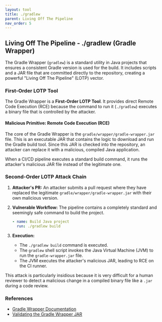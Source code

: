 ```yaml
---
layout: tool
title: ./gradlew
parent: Living Off The Pipeline
nav_order: 5
---
```


## Living Off The Pipeline - ./gradlew (Gradle Wrapper)

The Gradle Wrapper (`gradlew`) is a standard utility in Java projects that ensures a consistent Gradle version is used for the build. It includes scripts and a JAR file that are committed directly to the repository, creating a powerful "Living Off The Pipeline" (LOTP) vector.

### First-Order LOTP Tool

The Gradle Wrapper is a **First-Order LOTP Tool**. It provides direct Remote Code Execution (RCE) because the command to run it (`./gradlew`) executes a binary file that is controlled by the attacker.

#### Malicious Primitive: Remote Code Execution (RCE)

The core of the Gradle Wrapper is the `gradle/wrapper/gradle-wrapper.jar` file. This is an executable JAR that contains the logic to download and run the Gradle build tool. Since this JAR is checked into the repository, an attacker can replace it with a malicious, compiled Java application.

When a CI/CD pipeline executes a standard build command, it runs the attacker's malicious JAR file instead of the legitimate one.

### Second-Order LOTP Attack Chain

1.  **Attacker's PR:** An attacker submits a pull request where they have replaced the legitimate `gradle/wrapper/gradle-wrapper.jar` with their own malicious version.

2.  **Vulnerable Workflow:** The pipeline contains a completely standard and seemingly safe command to build the project.
    ```yaml
    - name: Build Java project
      run: ./gradlew build
    ```

3.  **Execution:**
    *   The `./gradlew build` command is executed.
    *   The `gradlew` shell script invokes the Java Virtual Machine (JVM) to run the `gradle-wrapper.jar` file.
    *   The JVM executes the attacker's malicious JAR, leading to RCE on the CI runner.

This attack is particularly insidious because it is very difficult for a human reviewer to detect a malicious change in a compiled binary file like a `.jar` during a code review.

### References

*   [Gradle Wrapper Documentation](https://docs.gradle.org/current/userguide/gradle_wrapper.html)
*   [Validating the Gradle Wrapper JAR](https://docs.gradle.org/current/userguide/gradle_wrapper.html#sec:wrapper_checksum_validation)

